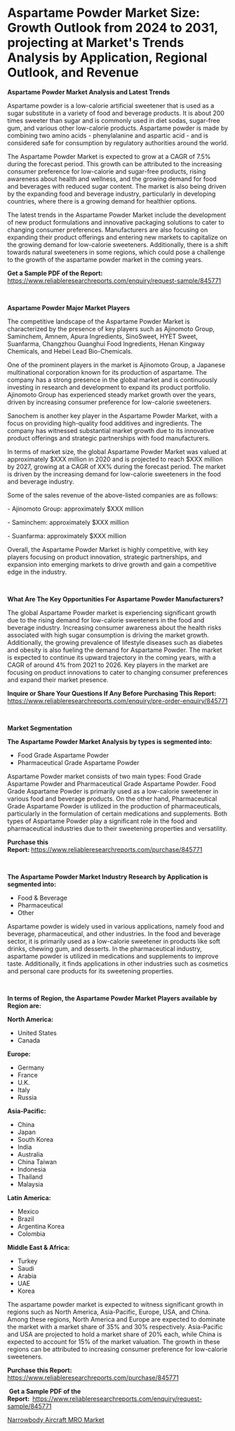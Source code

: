 <p><h1>Aspartame Powder Market Size: Growth Outlook from 2024 to 2031, projecting at Market's Trends Analysis by Application, Regional Outlook, and Revenue</h1></p><p><strong>Aspartame Powder Market Analysis and Latest Trends</strong></p>
<p><p>Aspartame powder is a low-calorie artificial sweetener that is used as a sugar substitute in a variety of food and beverage products. It is about 200 times sweeter than sugar and is commonly used in diet sodas, sugar-free gum, and various other low-calorie products. Aspartame powder is made by combining two amino acids - phenylalanine and aspartic acid - and is considered safe for consumption by regulatory authorities around the world.</p><p>The Aspartame Powder Market is expected to grow at a CAGR of 7.5% during the forecast period. This growth can be attributed to the increasing consumer preference for low-calorie and sugar-free products, rising awareness about health and wellness, and the growing demand for food and beverages with reduced sugar content. The market is also being driven by the expanding food and beverage industry, particularly in developing countries, where there is a growing demand for healthier options.</p><p>The latest trends in the Aspartame Powder Market include the development of new product formulations and innovative packaging solutions to cater to changing consumer preferences. Manufacturers are also focusing on expanding their product offerings and entering new markets to capitalize on the growing demand for low-calorie sweeteners. Additionally, there is a shift towards natural sweeteners in some regions, which could pose a challenge to the growth of the aspartame powder market in the coming years.</p></p>
<p><strong>Get a Sample PDF of the Report:&nbsp;</strong> <a href="https://www.reliableresearchreports.com/enquiry/request-sample/845771">https://www.reliableresearchreports.com/enquiry/request-sample/845771</a></p>
<p>&nbsp;</p>
<p><strong>Aspartame Powder Major Market Players</strong></p>
<p><p>The competitive landscape of the Aspartame Powder Market is characterized by the presence of key players such as Ajinomoto Group, Saminchem, Amnem, Apura Ingredients, SinoSweet, HYET Sweet, Suanfarma, Changzhou Guanghui Food Ingredients, Henan Kingway Chemicals, and Hebei Lead Bio-Chemicals.</p><p>One of the prominent players in the market is Ajinomoto Group, a Japanese multinational corporation known for its production of aspartame. The company has a strong presence in the global market and is continuously investing in research and development to expand its product portfolio. Ajinomoto Group has experienced steady market growth over the years, driven by increasing consumer preference for low-calorie sweeteners.</p><p>Sanochem is another key player in the Aspartame Powder Market, with a focus on providing high-quality food additives and ingredients. The company has witnessed substantial market growth due to its innovative product offerings and strategic partnerships with food manufacturers.</p><p>In terms of market size, the global Aspartame Powder Market was valued at approximately $XXX million in 2020 and is projected to reach $XXX million by 2027, growing at a CAGR of XX% during the forecast period. The market is driven by the increasing demand for low-calorie sweeteners in the food and beverage industry.</p><p>Some of the sales revenue of the above-listed companies are as follows:</p><p>- Ajinomoto Group: approximately $XXX million</p><p>- Saminchem: approximately $XXX million</p><p>- Suanfarma: approximately $XXX million</p><p>Overall, the Aspartame Powder Market is highly competitive, with key players focusing on product innovation, strategic partnerships, and expansion into emerging markets to drive growth and gain a competitive edge in the industry.</p></p>
<p>&nbsp;</p>
<p><strong>What Are The Key Opportunities For Aspartame Powder Manufacturers?</strong></p>
<p><p>The global Aspartame Powder market is experiencing significant growth due to the rising demand for low-calorie sweeteners in the food and beverage industry. Increasing consumer awareness about the health risks associated with high sugar consumption is driving the market growth. Additionally, the growing prevalence of lifestyle diseases such as diabetes and obesity is also fueling the demand for Aspartame Powder. The market is expected to continue its upward trajectory in the coming years, with a CAGR of around 4% from 2021 to 2026. Key players in the market are focusing on product innovations to cater to changing consumer preferences and expand their market presence.</p></p>
<p><strong>Inquire or Share Your Questions If Any Before Purchasing This Report:</strong> <a href="https://www.reliableresearchreports.com/enquiry/pre-order-enquiry/845771">https://www.reliableresearchreports.com/enquiry/pre-order-enquiry/845771</a></p>
<p>&nbsp;</p>
<p><strong>Market Segmentation</strong></p>
<p><strong>The Aspartame Powder Market Analysis by types is segmented into:</strong></p>
<p><ul><li>Food Grade Aspartame Powder</li><li>Pharmaceutical Grade Aspartame Powder</li></ul></p>
<p><p>Aspartame Powder market consists of two main types: Food Grade Aspartame Powder and Pharmaceutical Grade Aspartame Powder. Food Grade Aspartame Powder is primarily used as a low-calorie sweetener in various food and beverage products. On the other hand, Pharmaceutical Grade Aspartame Powder is utilized in the production of pharmaceuticals, particularly in the formulation of certain medications and supplements. Both types of Aspartame Powder play a significant role in the food and pharmaceutical industries due to their sweetening properties and versatility.</p></p>
<p><strong>Purchase this Report:&nbsp;</strong><a href="https://www.reliableresearchreports.com/purchase/845771">https://www.reliableresearchreports.com/purchase/845771</a></p>
<p>&nbsp;</p>
<p><strong>The Aspartame Powder Market Industry Research by Application is segmented into:</strong></p>
<p><ul><li>Food & Beverage</li><li>Pharmaceutical</li><li>Other</li></ul></p>
<p><p>Aspartame powder is widely used in various applications, namely food and beverage, pharmaceutical, and other industries. In the food and beverage sector, it is primarily used as a low-calorie sweetener in products like soft drinks, chewing gum, and desserts. In the pharmaceutical industry, aspartame powder is utilized in medications and supplements to improve taste. Additionally, it finds applications in other industries such as cosmetics and personal care products for its sweetening properties.</p></p>
<p>&nbsp;</p>
<p><strong>In terms of Region, the Aspartame Powder Market Players available by Region are:</strong></p>
<p>
    <p> <strong> North America: </strong>
        <ul>
            <li>United States</li>
            <li>Canada</li>
        </ul>
        </p> 
    <p> <strong> Europe: </strong>
        <ul>
            <li>Germany</li>
            <li>France</li>
            <li>U.K.</li>
            <li>Italy</li>
            <li>Russia</li>
        </ul>
        </p> 
    <p> <strong> Asia-Pacific: </strong>
        <ul>
            <li>China</li>
            <li>Japan</li>
            <li>South Korea</li>
            <li>India</li>
            <li>Australia</li>
            <li>China Taiwan</li>
            <li>Indonesia</li>
            <li>Thailand</li>
            <li>Malaysia</li>
        </ul>
        </p> 
    <p> <strong> Latin America: </strong>
        <ul>
            <li>Mexico</li>
            <li>Brazil</li>
            <li>Argentina Korea</li>
            <li>Colombia</li>
        </ul>
        </p> 
    <p> <strong> Middle East & Africa: </strong>
        <ul>
            <li>Turkey</li>
            <li>Saudi</li>
            <li>Arabia</li>
            <li>UAE</li>
            <li>Korea</li>
        </ul>
    </p>
    </p>
<p><p>The aspartame powder market is expected to witness significant growth in regions such as North America, Asia-Pacific, Europe, USA, and China. Among these regions, North America and Europe are expected to dominate the market with a market share of 35% and 30% respectively. Asia-Pacific and USA are projected to hold a market share of 20% each, while China is expected to account for 15% of the market valuation. The growth in these regions can be attributed to increasing consumer preference for low-calorie sweeteners.</p></p>
<p><strong>Purchase this Report: </strong><a href="https://www.reliableresearchreports.com/purchase/845771">https://www.reliableresearchreports.com/purchase/845771</a></p>
<p>&nbsp;<strong>Get a Sample PDF of the Report:&nbsp;&nbsp;</strong><a href="https://www.reliableresearchreports.com/enquiry/request-sample/845771">https://www.reliableresearchreports.com/enquiry/request-sample/845771</a></p>
<p><strong></strong></p>
<p><p><a href="https://angry-finch-aaf.notion.site/Narrowbody-Aircraft-MRO-Market-Size-Global-Industry-Overview-Market-Segmentation-and-Forecast-202-e96d649b3c6549928a47516e5276f0fa">Narrowbody Aircraft MRO Market</a></p></p>